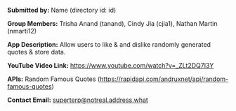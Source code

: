 **Submitted by:** Name (directory id: id) 

**Group Members:** Trisha Anand (tanand), Cindy Jia (cjia1), Nathan Martin (nmarti12)

**App Description:** Allow users to like & and dislike randomly generated quotes & store data.

**YouTube Video Link:** https://www.youtube.com/watch?v=_ZLt2DQ7I3Y

**APIs:** Random Famous Quotes (https://rapidapi.com/andruxnet/api/random-famous-quotes)

**Contact Email:** superterp@notreal.address.what